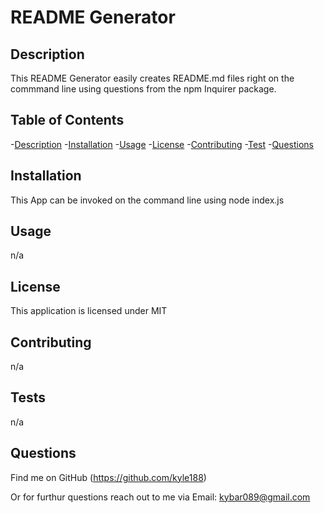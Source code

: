 # README Generator


## Description

This README Generator easily creates README.md files right on the commmand line using questions from the npm Inquirer package.

## Table of Contents

-[Description](#Description)
-[Installation](#Installation)
-[Usage](#Usage)
-[License](#License)
-[Contributing](#Contributing)
-[Test](#Test)
-[Questions](Questions)

## Installation  

This App can be invoked on the command line using node index.js

## Usage

n/a

## License

This application is licensed under MIT 

## Contributing

n/a

## Tests

n/a

## Questions

Find me on GitHub  (https://github.com/kyle188)

Or for furthur questions reach out to me via Email:   kybar089@gmail.com
